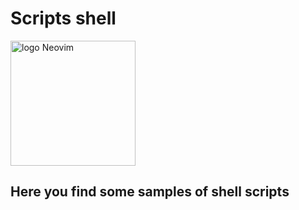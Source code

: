 # Scripts shell
<img src="https://www.svgrepo.com/show/353478/bash-icon.svg" alt="logo Neovim" width="200" height="auto">

## Here you find some samples of shell scripts

